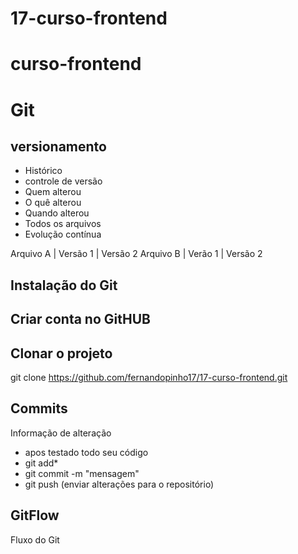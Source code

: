 # 17-curso-frontend

# curso-frontend


# Git
## versionamento
- Histórico
- controle de versão
- Quem alterou
- O quê alterou 
- Quando alterou
- Todos os arquivos
- Evolução contínua

Arquivo A | Versão 1 | Versão 2
Arquivo B | Verão 1  | Versão 2

## Instalação do Git

## Criar conta no GitHUB

## Clonar o projeto
git clone https://github.com/fernandopinho17/17-curso-frontend.git

## Commits
Informação de alteração
- apos testado todo seu código
- git add*
- git commit -m "mensagem"
- git push (enviar alterações para o repositório)

## GitFlow
Fluxo do Git
